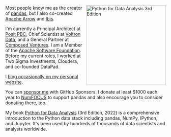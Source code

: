 <div>
<a href="https://amzn.to/3DyLaJc">
  <img src="python-for-data-analysis-3rd-ed.png" alt="Python for Data Analysis 3rd Edition" width="250" align="right">
</a>

Most people know me as the creator of [pandas][1], but I also
co-created [Apache Arrow][2] and [Ibis][8].

I'm currently a Principal Architect at [Posit PBC][11], Chief Scientist
at [Voltron Data][4], and a General Partner at [Composed Ventures][12].
I am a Member of the [Apache Software Foundation][7]. Before my current
roles, I worked at Two Sigma Investments, Cloudera, and co-founded DataPad.

I [blog occasionally on my personal website][9].

You can [sponsor me][5] with GitHub Sponsors. I donate at least $1000
each year to [NumFOCUS][10] to support pandas and also encourage you
to consider donating there, too.

My book [Python for Data Analysis][3] (3rd Edition, 2022) is a comprehensive
introduction to the Python data stack including pandas, NumPy, IPython, and
Jupyter. It's been used by hundreds of thousands of data scientists and analysts
worldwide.

</div>

[1]: https://github.com/pandas-dev/pandas
[2]: https://github.com/apache/arrow
[3]: https://amzn.to/3DyLaJc
[4]: https://voltrondata.com
[5]: https://github.com/sponsors/wesm
[7]: https://apache.org
[8]: https://github.com/ibis-project/ibis
[9]: https://wesmckinney.com/archives.html
[10]: https://numfocus.org/
[11]: https://posit.co
[12]: https://composed.vc